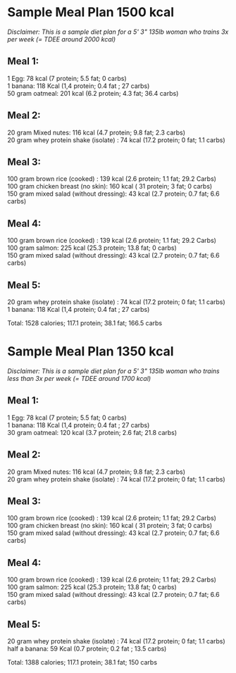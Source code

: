 # Sample Meal Plan 1500 kcal

_Disclaimer: This is a sample diet plan for a 5' 3" 135lb woman who trains 3x per week (= TDEE around 2000 kcal)_   
  
## Meal 1:  
1 Egg: 78 kcal (7 protein; 5.5 fat; 0 carbs)  
1 banana: 118 Kcal (1,4 protein; 0.4 fat ; 27 carbs)  
50 gram oatmeal: 201 kcal (6.2 protein; 4.3 fat; 36.4 carbs)  
  
## Meal 2:   
20 gram Mixed nutes: 116 kcal (4.7 protein; 9.8 fat; 2.3 carbs)  
20 gram whey protein shake (isolate) : 74 kcal (17.2 protein; 0 fat; 1.1 carbs)  
  
## Meal 3:   
100 gram brown rice (cooked) : 139 kcal (2.6 protein; 1.1 fat; 29.2 Carbs)  
100 gram chicken breast (no skin): 160 kcal ( 31 protein; 3 fat; 0 carbs)  
150 gram mixed salad (without dressing): 43 kcal (2.7 protein; 0.7 fat; 6.6 carbs)  
  
## Meal 4:   
100 gram brown rice (cooked) : 139 kcal (2.6 protein; 1.1 fat; 29.2 Carbs)  
100 gram salmon: 225 kcal (25.3 protein; 13.8 fat; 0 carbs)  
150 gram mixed salad (without dressing): 43 kcal (2.7 protein; 0.7 fat; 6.6 carbs)  
  
## Meal 5:   
20 gram whey protein shake (isolate) : 74 kcal (17.2 protein; 0 fat; 1.1 carbs)  
1 banana: 118 Kcal (1,4 protein; 0.4 fat ; 27 carbs)  
  
Total: 1528 calories; 117.1 protein; 38.1 fat; 166.5 carbs  
  

# Sample Meal Plan 1350 kcal 

_Disclaimer: This is a sample diet plan for a 5' 3" 135lb woman who trains less than 3x per week (= TDEE around 1700 kcal)_   
  
## Meal 1:  
1 Egg: 78 kcal (7 protein; 5.5 fat; 0 carbs)  
1 banana: 118 Kcal (1,4 protein; 0.4 fat ; 27 carbs)  
30 gram oatmeal: 120 kcal (3.7 protein; 2.6 fat; 21.8 carbs)  
  
## Meal 2:  
20 gram Mixed nutes: 116 kcal (4.7 protein; 9.8 fat; 2.3 carbs)  
20 gram whey protein shake (isolate) : 74 kcal (17.2 protein; 0 fat; 1.1 carbs)  
  
## Meal 3:  
100 gram brown rice (cooked) : 139 kcal (2.6 protein; 1.1 fat; 29.2 Carbs)  
100 gram chicken breast (no skin): 160 kcal ( 31 protein; 3 fat; 0 carbs)  
150 gram mixed salad (without dressing): 43 kcal (2.7 protein; 0.7 fat; 6.6 carbs)  
  
## Meal 4:  
100 gram brown rice (cooked) : 139 kcal (2.6 protein; 1.1 fat; 29.2 Carbs)  
100 gram salmon: 225 kcal (25.3 protein; 13.8 fat; 0 carbs)  
150 gram mixed salad (without dressing): 43 kcal (2.7 protein; 0.7 fat; 6.6 carbs)  
  
## Meal 5:  
20 gram whey protein shake (isolate) : 74 kcal (17.2 protein; 0 fat; 1.1 carbs)  
half a banana: 59 Kcal (0.7 protein; 0.2 fat ; 13.5 carbs)  
  
Total: 1388 calories; 117.1 protein; 38.1 fat; 150 carbs